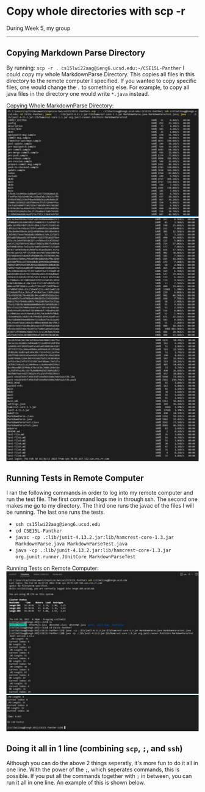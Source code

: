 # Copy whole directories with scp -r
During Week 5, my group

---
## Copying Markdown Parse Directory

By running: `scp -r . cs15lwi22aag@ieng6.ucsd.edu:~/CSE15L-Panther` I could copy my whole MarkdownParse Directory. This copies all files in this directory to the remote computer I specified. If you wanted to copy specific files, one would change the `.` to something else. For example, to copy all java files in the directory one would write `*.java` instead.

Copying Whole MarkdownParse Directory:
![Image](/labReport3Images/multirun1.PNG) 
![Image](/labReport3Images/multirun2.PNG) 
![Image](/labReport3Images/multirun3.PNG) 

## Running Tests in Remote Computer

I ran the following commands in order to log into my remote computer and run the test file. The first command logs me in through ssh. The second one makes me go to my directory. The third one runs the javac of the files I will be running. The last one runs the tests.

* `ssh cs15lwi22aag@ieng6.ucsd.edu` 
* `cd CSE15L-Panther`
* `javac -cp .:lib/junit-4.13.2.jar:lib/hamcrest-core-1.3.jar MarkdownParse.java MarkdownParseTest.java` 
* `java -cp .:lib/junit-4.13.2.jar:lib/hamcrest-core-1.3.jar org.junit.runner.JUnitCore MarkdownParseTest`

Running Tests on Remote Computer:
![Image](/labReport3Images/loginAndRun.PNG) 
![Image](/labReport3Images/loginAndRun2.PNG) 

## Doing it all in 1 line (combining `scp`, `;`, and `ssh`)

Although you can do the above 2 things seperatly, it's more fun to do it all in one line. With the power of the `;`, which seperates commands, this is possible. If you put all the commands together with `;` in between, you can run it all in one line. An example of this is shown below.

